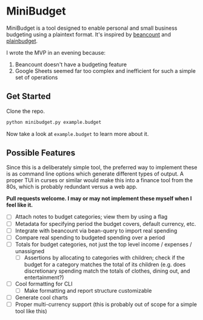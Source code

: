 # MiniBudget

MiniBudget is a tool designed to enable personal and small business
budgeting using a plaintext format. It's inspired by [beancount](https://github.com/beancount/beancount) and [plainbudget](https://github.com/galvez/plainbudget).

I wrote the MVP in an evening because:

1. Beancount doesn't have a budgeting feature
2. Google Sheets seemed far too complex and inefficient for such a simple set of operations

## Get Started

Clone the repo.

```sh
python minibudget.py example.budget
```

Now take a look at `example.budget` to learn more about it.

## Possible Features

Since this is a deliberately simple tool, the preferred way to implement these is as command line options which generate different types of output. A proper TUI in curses or similar would make this into a finance tool from the 80s, which is probably redundant versus a web app.

**Pull requests welcome. I may or may not implement these myself when I feel like it.**

- [ ] Attach notes to budget categories; view them by using a flag
- [ ] Metadata for specifying period the budget covers, default currency, etc. 
- [ ] Integrate with beancount via bean-query to import real spending
- [ ] Compare real spending to budgeted spending over a period
- [ ] Totals for budget categories, not just the top level income / expenses / unassigned
    - [ ] Assertions by allocating to categories with children; check if the budget for a category matches the total of its children (e.g. does discretionary spending match the totals of clothes, dining out, and entertainment?)
- [ ] Cool formatting for CLI
    - [ ] Make formatting and report structure customizable
- [ ] Generate cool charts
- [ ] Proper multi-currency support (this is probably out of scope for a simple tool like this)
